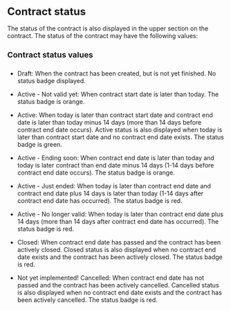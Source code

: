 
<style> 
h1 { font-size:24px; } 
h2 { font-size:22px; } 
h3 { font-size:20px; } 
h4 { font-size:18px; } 
h5 { font-size:16px; }  
table th { font-size:14px !important; text-align:left !important; }
table td { font-size:14px !important; text-align:left !important; }
</style>

# Contract status

The status of the contract is also displayed in the upper section on the contract. The status of the contract may have the following values:

#### Contract status values
* Draft: When the contract has been created, but is not yet finished. No status badge displayed.

* Active - Not valid yet: When contract start date is later than today. The status badge is orange.

* Active: When today is later than contract start date and contract end date is later than today minus 14 days (more than 14 days before contract end date occurs). Active status is also displayed when today is later than contract start date and no contract end date exists. The status badge is green.

* Active - Ending soon: When contract end date is later than today and today is later contract than end date minus 14 days (1-14 days before contract end date occurs). The status badge is orange.

* Active - Just ended: When today is later than contract end date and contract end date plus 14 days is later than today (1-14 days after contract end date has occurred). The status badge is red.

* Active - No longer valid: When today is later than contract end date plus 14 days (more than 14 days after contract end date has occurred). The status badge is red.

* Closed: When contract end date has passed and the contract has been actively closed. Closed status is also displayed when no contract end date exists and the contract has been actively closed. The status badge is red.

* Not yet implemented! Cancelled: When contract end date has not passed and the contract has been actively cancelled. Cancelled status is also displayed when no contract end date exists and the contract has been actively cancelled. The status badge is red.















